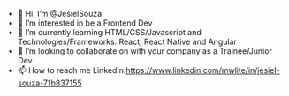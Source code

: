 - 👋 Hi, I’m @JesielSouza
- 👀 I’m interested in be a Frontend Dev
- 🌱 I’m currently learning HTML/CSS/Javascript and Technologies/Frameworks: React, React Native and Angular
- 💞️ I’m looking to collaborate on with your company as a Trainee/Junior Dev
- 📫 How to reach me LinkedIn:https://www.linkedin.com/mwlite/in/jesiel-souza-71b837155

<!---
JesielSouza/JesielSouza is a ✨ special ✨ repository because its `README.md` (this file) appears on your GitHub profile.
You can click the Preview link to take a look at your changes.
--->
